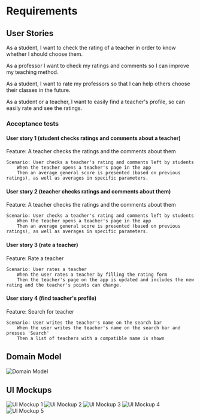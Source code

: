 # Requirements

## User Stories

As a student, I want to check the rating of a teacher in order to know whether I should choose them.

As a professor I want to check my ratings and comments so I can improve my teaching method.

As a student, I want to rate my professors so that I can help others choose their classes in the future.

As a student or a teacher, I want to easily find a teacher's profile, so can easily rate and see the ratings.

### Acceptance tests

#### User story 1 (student checks ratings and comments about a teacher)

Feature: A teacher checks the ratings and the comments about them

    Scenario: User checks a teacher's rating and comments left by students
        When the teacher opens a teacher's page in the app
        Then an average general score is presented (based on previous ratings), as well as averages in specific parameters.

#### User story 2 (teacher checks ratings and comments about them)

Feature: A teacher checks the ratings and the comments about them

    Scenario: User checks a teacher's rating and comments left by students
        When the teacher opens a teacher's page in the app
        Then an average general score is presented (based on previous ratings), as well as averages in specific parameters.

#### User story 3 (rate a teacher)

Feature: Rate a teacher

    Scenario: User rates a teacher
        When the user rates a teacher by filling the rating form
        Then the teacher's page on the app is updated and includes the new rating and the teacher's points can change.


#### User story 4 (find teacher's profile)

Feature: Search for teacher

    Scenario: User writes the teacher's name on the search bar
        When the user writes the teacher's name on the search bar and presses 'Search'
        Then a list of teachers with a compatible name is shown

## Domain Model

![Domain Model](../images/Domain%20Model.png)

## UI Mockups

![UI Mockup 1](../images/Mockup%201.png)
![UI Mockup 2](../images/Mockup%202.png)
![UI Mockup 3](../images/Mockup%203.png)
![UI Mockup 4](../images/Mockup%204.png)
![UI Mockup 5](../images/Mockup%205.png)


